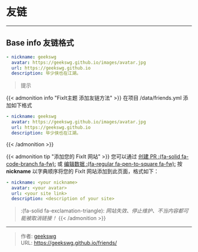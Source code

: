# 友链


<!-- When you set data `friends.yml` in `yourProject/data/` directory, it will be automatically loaded here. -->
---
<!-- You can define additional content below for this page. -->
## Base info 友链格式

```yaml
- nickname: geekswg
  avatar: https://geekswg.github.io/images/avatar.jpg
  url: https://geekswg.github.io
  description: 毕少侠也在江湖。
```
> 提示

{{< admonition info "FixIt主题 添加友链方法" >}}
在项目 /data/friends.yml 添加如下格式
```yaml
- nickname: geekswg
  avatar: https://geekswg.github.io/images/avatar.jpg
  url: https://geekswg.github.io
  description: 毕少侠也在江湖。
```
{{< /admonition >}}


{{< admonition tip "添加您的 FixIt 网站" >}}
您可以通过 [创建 PR :(fa-solid fa-code-branch fa-fw):](https://github.com/geekswg/blogFixit/pulls) 或 [编辑数据 :(fa-regular fa-pen-to-square fa-fw):](https://github.com/geekswg/blogFixit/edit/master/data/friends.yml)  按 **nickname** 以字典顺序将您的 FixIt 网站添加到此页面，格式如下：

```yml
- nickname: <your nickname>
  avatar: <your avatar>
  url: <your site link>
  description: <description of your site>
```

> :(fa-solid fa-exclamation-triangle): *网站失效、停止维护、不当内容都可能被取消链接！*
{{< /admonition >}}


---

> 作者: [geekswg](https://geekswg.github.io)  
> URL: https://geekswg.github.io/friends/  

